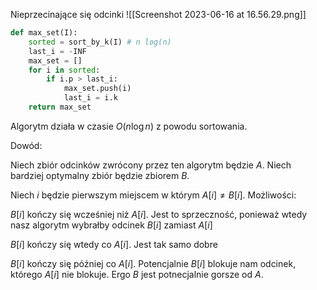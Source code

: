Nieprzecinające się odcinki
![[Screenshot 2023-06-16 at 16.56.29.png]]

```python
def max_set(I):
	sorted = sort_by_k(I) # n log(n)
	last_i = -INF
	max_set = []
	for i in sorted:
		if i.p > last_i:
			max_set.push(i)
			last_i = i.k
	return max_set
```

Algorytm działa w czasie $O(n\log n)$ z powodu sortowania.

Dowód:

Niech zbiór odcinków zwrócony przez ten algorytm będzie $A$. Niech bardziej optymalny zbiór będzie zbiorem $B$.

Niech $i$ będzie pierwszym miejscem w którym $A[i] \neq B[i]$. Możliwości:

$B[i]$  kończy się wcześniej niż $A[i]$. Jest to sprzeczność, ponieważ wtedy nasz algorytm wybrałby odcinek $B[i]$ zamiast $A[i]$

$B[i]$ kończy się wtedy co $A[i]$. Jest tak samo dobre

$B[i]$ kończy się później co $A[i]$. Potencjalnie $B[i]$ blokuje nam odcinek, którego $A[i]$ nie blokuje. Ergo $B$ jest potnecjalnie gorsze od $A$.

